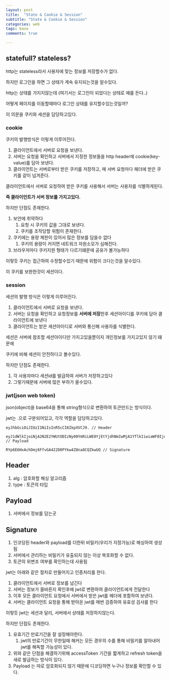 ```yaml
---
layout: post
title:  "State & Cookie & Session"
subtitle: "State & Cookie & Session"
categories: web
tags: base
comments: true

---
```

## statefull? stateless?

http는 stateless라서 사용자에 맞는 정보를 저장할수가 없다.

하지만 로그인을 하면 그 상태가 계속 유지되는것을 알수있다.

http는 상태를 가지지않는데 (여기서는 로그인이 되었다는 상태로 예를 든다..) 

어떻게 페이지를 이동할때마다 로그인 상태를 유지할수있는것일까?

이 의문을 쿠키와 세션을 담당하고있다.

### cookie

쿠키의 발행방식은 이렇게 이루어진다.

1. 클라이언트에서 서버로 요청을 보낸다.
2. 서버는 요청을 확인하고 서버에서 지정한 정보들을 http header에 cookie(key-value)를 담아 보낸다.
3. 클라이언트는 서버로부터 받은 쿠키를 저장하고, 매 서버 요청마다 헤더에 받은 쿠키를 같이 넘겨준다.

클라이언트에서 서버로 요청하여 받은 쿠키를 사용해서 서버는 사용자를 식별하게된다. 

**즉 클라이언트가 서버 정보를 가지고있다.**

하지만 단점도 존재한다.

1. 보안에 취약하다
   1. 요청 시 쿠키의 값을 그대로 보낸다.
   2. 쿠키를 조작당할 위험이 존재한다.
2. 쿠키에는 용량 제한이 있어서 많은 정보를 담을수 없다
   1. 쿠키의 용량이 커지면 네트워크 자원소모가 심해진다.
3. 브라우저마다 쿠키지원 형태가 다르기떄문에 공유가 불가능하다

이렇듯 쿠키는 접근하여 수정할수있기 때문에 위험이 크다는것을 알수있다.

이 쿠키를 보완한것이 세션이다.

### session

세션의 발행 방식은 이렇게 이루어진다.

1. 클라이언트에서 서버로 요청을 보낸다.
2. 서버는 요청을 확인하고 요청정보를 **서버에 저장**한후 세션아이디를 쿠키에 담아 클라이언트에 보낸다
3. 클라이언트는 받은 세션아이디로 서버와 통신해 사용자를 식별한다.

세션은 서버에 참조할 세션아이디만 가지고있을뿐이지 개인정보를 가지고있지 않기 떄문에

쿠키에 비해 세션이 안전하다고 볼수있다. 

하지만 단점도 존재한다.

1. 각 사용자마다 세션id를 발급하여 서버가 저장하고있다
2. 그렇기때문에 서버에 많은 부하가 올수있다.

### jwt(json web token)

json(object)을 base64을 통해 string형식으로 변환하여 토큰만드는 방식이다.

jwt는 .으로 구분되어있고, 각각 역할을 담당하고있다.

```
eyJhbGciOiJIUzI1NiIsInR5cCI6IkpXVCJ9. // Header

eyJ1dWlkIjoiNjA2N2E2YWUtODIzNy00YmRiLWE0YjEtYjdhNmIwMjA1YTlkIiwiaWF0IjoxNjMxMDkxNzgyfQ. // Payload

RYp6E6HxAchDmj6FfvGA422D0PYkw4Z8na8CQZkwUQ // Signature
```

## Header
   1. alg : 암호화할 해싱 알고리즘
   2. type : 토큰의 타입

## Payload
   1. 서버에서 정보를 담는곳
   
## Signature
   1. 인코딩된 header와 payload를 더한뒤 비밀키(우리가 지정가능)로 해싱하여 생성됨
   2. 서버에서 관리하는 비밀키가 유출되지 않는 이상 복호화할 수 없다.
   3. 토큰의 위변조 여부를 확인하는데 사용됨

jwt는 아래와 같은 절차로 만들어지고 인증처리를 한다.

1. 클라이언트에서 서버로 정보를 넘긴다
2. 서버는 정보가 올바른지 확인후에 jwt로 변환하여 클라이언트에게 전달한다
3. 이후 모든 클라이언트 요청에서 서버에서 받은 jwt를 헤더에 포함하여 보낸다.
4. 서버는 클라이언트 요청을 통해 받아온 jwt를 매번 검증하여 유효성 검사를 한다

이렇듯 jwt는 세션과 달리, 서버에서 상태를 저장하지않는다.

하지만 단점도 존재한다.

1. 유효기간 만료기간을 잘 설정해야한다.
   1. jwt의 만료기간이 무한일때 해커는 모든 경우의 수를 통해 비밀키를 알아내어 jwt를 해독할 가능성이 있다.
2. 위와 같은 단점을 해결하기위해 accessToken 기간을 짧게하고 refresh token을 새로 발급하는 방식이 있다.
3. Payload 는 따로 암호화되지 않기 때문에 디코딩하면 누구나 정보를 확인할 수 있다.
